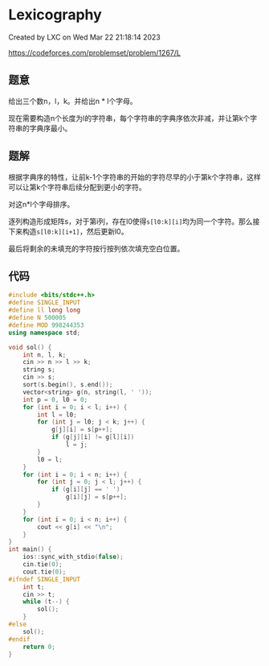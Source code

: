 # Lexicography

Created by LXC on Wed Mar 22 21:18:14 2023

https://codeforces.com/problemset/problem/1267/L

## 题意

给出三个数n，l，k。并给出n * l个字母。

现在需要构造n个长度为l的字符串，每个字符串的字典序依次非减，并让第k个字符串的字典序最小。


## 题解

根据字典序的特性，让前k-1个字符串的开始的字符尽早的小于第k个字符串，这样可以让第k个字符串后续分配到更小的字符。

对这n*l个字母排序。



逐列构造形成矩阵s，对于第i列，存在l0使得`s[l0:k][i]`均为同一个字符。那么接下来构造`s[l0:k][i+1]`，然后更新l0。

最后将剩余的未填充的字符按行按列依次填充空白位置。


## 代码
``` cpp
#include <bits/stdc++.h>
#define SINGLE_INPUT
#define ll long long
#define N 500005
#define MOD 998244353
using namespace std;

void sol() {
    int n, l, k;
    cin >> n >> l >> k;
    string s;
    cin >> s;
    sort(s.begin(), s.end());
    vector<string> g(n, string(l, ' '));
    int p = 0, l0 = 0;
    for (int i = 0; i < l; i++) {
        int l = l0;
        for (int j = l0; j < k; j++) {
            g[j][i] = s[p++];
            if (g[j][i] != g[l][i])
                l = j;
        }
        l0 = l;
    }
    for (int i = 0; i < n; i++) {
        for (int j = 0; j < l; j++) {
            if (g[i][j] == ' ')
                g[i][j] = s[p++];
        }
    }
    for (int i = 0; i < n; i++) {
        cout << g[i] << "\n";
    }
}
int main() {
    ios::sync_with_stdio(false);
    cin.tie(0);
    cout.tie(0);
#ifndef SINGLE_INPUT
    int t;
    cin >> t;
    while (t--) {
        sol();
    }
#else
    sol();
#endif
    return 0;
}
```